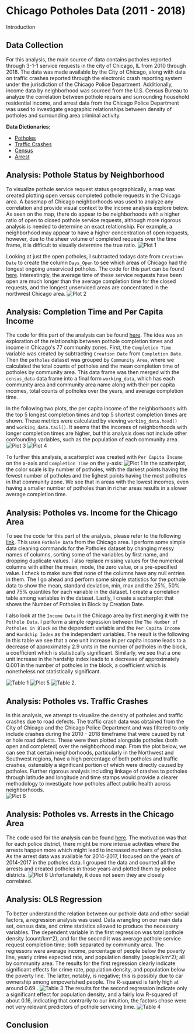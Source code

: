# Chicago Potholes Data (2011 - 2018)
Introduction

## Data Collection
For this analysis, the main source of data contains potholes reported through 3-1-1 service requests in the city of Chicago, IL from 2010 through 2018. The data was made available by the City of Chicago, along with data on traffic crashes reported through the electronic crash reporting system under the jurisdiction of the Chicago Police Department. Additionally, income data by neighborhood was sourced from the U.S. Census Bureau to analyze the correlation between pothole repairs and surrounding household residential income, and arrest data from the Chicago Police Department was used to investigate geographic relationships between density of potholes and surrounding area criminal activity.

**Data Dictionaries:**
- [Potholes](data/potholes_data_dictionary.csv)
- [Traffic Crashes](data/crash_data_dictionary.csv)
- [Census](data/census_data_dictionary.csv )
- [Arrest](data/arrest_data_dictionary.csv)

## Analysis: Pothole Status by Neighborhood
To visualize pothole service request status geographically, a map was created plotting open versus completed pothole requests in the Chicago area. A basemap of Chicago neighborhoods was used to analyze any correlation and provide visual context to the income analysis explore below. As seen on the map, there do appear to be neighborhoods with a higher ratio of open to closed pothole service requests, although more rigorous analysis is needed to determine an exact relationship. For example, a neighborhood may appear to have a higher concentration of open requests, however, due to the sheer volume of completed requests over the time frame, it is difficult to visually determine the true ratio.
![Plot 1](artifacts/pothole_status_map.png)

Looking at just the open potholes, I subtracted todays date from `Creation Date` to create the column `Days_Open` to see which areas of Chicago had the longest ongoing unserviced potholes. The code for this part can be found [here](code/open_potholes_map.ipynb). Interestingly, the average time of these service requests have been open are much longer than the average completion time for the closed requests, and the longest unserviced areas are concentrated in the northwest Chicago area.
 ![Plot 2](artifacts/open_potholes.png)


## Analysis: Completion Time and Per Capita Income
The code for this part of the analysis can be found [here](code/census-pot.ipynb).
The idea was an exploration of the relationship between pothole completion times and income in Chicago's 77 community zones. First, the `Completion Time` variable was created by subtracting `Creation Date` from `Completion Date`. Then the `potholes` dataset was grouped by `Community Area`, where we calculated the total counts of potholes and the mean completion time of potholes by community area. This data frame was then merged with the `census_data` data frame into a final form `working_data`, which has each community area and community area name along with their per capita incomes, total counts of potholes over the years, and average completion time.

In the following two plots, the per capita income of the neighborhoods with the top 5 longest completion times and top 5 shortest completion times are shown. These metrics were calculated by viewing `working_data.head() ` and `working_data.tail()`. It seems that the incomes of neighborhoods with longer completion times are higher, but this analysis does not include other confounding variables, such as the population of each community area.
![Plot 3](artifacts/top_5.png)
![Plot 4](artifacts/bottom_5.png)

To further this analysis, a scatterplot was created with `Per Capita Income` on the x-axis and `Completion Time` on the y-axis: ![Plot 1](artifacts/income_scatter.png)
In the scatterplot, the color scale is by number of potholes, with the darkest points having the fewest number of potholes and the lighest points having the most potholes in that community zone. We see that in areas with the lowest incomes, even having a smaller number of potholes than in richer areas results in a slower average completion time.

## Analysis: Potholes vs. Income for the Chicago Area
To see the code for this part of the analysis, please refer to the following [link](Data_Cleaning/pothole_data/Pothole_data.ipynb). This uses `Pothole Data` from the Chicago area.
I perform some simple data cleaning commands for the Potholes dataset by changing messy names of columns, sorting some of the variables by first name, and dropping duplicate values. I also replace missing values for the numerical columns with either the mean, mode, the zero value, or a pre-specified value. I check to make sure that none of the columns have any null entries in them. The I go ahead and perform some simple statistics for the pothole data to show the mean, standard deviation, min, max and the 25%, 50% and 75% quantiles for each variable in the dataset. I create a correlation table among variables in the dataset. Lastly, I create a scatterplot that shows the Number of Potholes in Block by Creation Date.  

I also look at the `Income Data` in the Chicago area by first merging it with the `Pothole Data`. I perform a simple regression between the `The Number of Potholes in Block` as the dependent variable and the `Per Capita Income` and `Hardship Index` as the independent variables. The result is the following
In this table we see that a one unit increase in per capita income leads to a decrease of approximately 2.9 units in the number of potholes in the block, a coefficient which is statistically significant. Similarly, we see that a one unit increase in the hardship index leads to a decrease of approximately 0.001 in the number of potholes in the block, a coefficient which is nonetheless not statistically significant.

![Table 1](artifacts/PotholeData_statistics.png)
![Plot 5](artifacts/Scatter_plot.png)
![Table 2](artifacts/pothole_income_regression.png).

## Analysis: Potholes vs. Traffic Crashes
In this analysis, we attempt to visualize the density of potholes and traffic crashes due to road defects. The traffic crash data was obtained from the City of Chicago and the Chicago Police Department and was filtered to only include crashes during the 2010 - 2018 timeframe that were caused by rut or hole road defects. These were then plotted alongside potholes (both open and completed) over the neighborhood map. From the plot below, we can see that certain neighborhoods, particularly in the Northwest and Southwest regions, have a high percentage of both potholes and traffic crashes, ostensibly a significant portion of which were directly caused by potholes. Further rigorous analysis including linkage of crashes to potholes through latitude and longitude and time stamps would provide a clearer methodology to investigate how potholes affect public health across neighborhoods.  
![Plot 6](artifacts/dualmap.png)

## Analysis: Potholes vs. Arrests in the Chicago Area
The code used for the analysis can be found [here](code/arrestdata.ipynb).
The motivation was that for each police district, there might be more intense activities where the arrests happen more which might lead to increased numbers of potholes. As the arrest data was available for 2014-2017, I focused on the years of 2014-2017 in the potholes data. I grouped the data and counted all the arrests and created potholes in those years and plotted them by police districts.
![Plot 6](artifacts/arrests_and_potholes.png)
Unfortunately, it does not seem they are closely correlated.

## Analysis: OLS Regression
To better understand the relation between our pothole data and other social factors, a regression analysis was used. Data wrangling on our main data set, census data, and crime statistics allowed to produce the necessary variables. The dependent variable in the first regression was total pothole density (count/km^2), and for the second it was average pothole service request completion time; both separated by community area. The regressors were average income, percentage of people below the poverty line, yearly crime expected rate, and population density (people/km^2); all by community area.
The results for the first regression clearly indicate significant effects for crime rate, population density, and population below the poverty line. The latter, notably, is negative; this is possibly due to car ownership among empoverished people. The R-squared is fairly high at around 0.69 .
![Table 3](artifacts/reg1.png)
The results for the second regression indicate only a significant effect for population density, and a fairly low R-squared of about 0.16, indicating that contrarily to our intuition, the factors chose were not very relevant predictors of pothole servicing time.
![Table 4](artifacts/reg2.png)

## Conclusion


